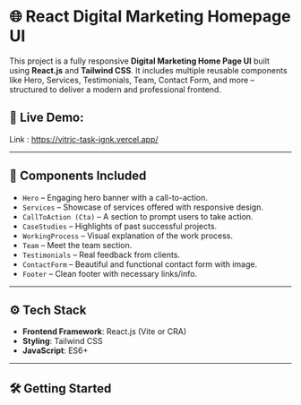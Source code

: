 # 🌐 React Digital Marketing Homepage UI

This project is a fully responsive **Digital Marketing Home Page UI** built using **React.js** and **Tailwind CSS**. It includes multiple reusable components like Hero, Services, Testimonials, Team, Contact Form, and more – structured to deliver a modern and professional frontend.

## 📸 Live Demo:

Link : https://vitric-task-jgnk.vercel.app/

---

## 🧩 Components Included

- `Hero` – Engaging hero banner with a call-to-action.
- `Services` – Showcase of services offered with responsive design.
- `CallToAction (Cta)` – A section to prompt users to take action.
- `CaseStudies` – Highlights of past successful projects.
- `WorkingProcess` – Visual explanation of the work process.
- `Team` – Meet the team section.
- `Testimonials` – Real feedback from clients.
- `ContactForm` – Beautiful and functional contact form with image.
- `Footer` – Clean footer with necessary links/info.

---

## ⚙️ Tech Stack

- **Frontend Framework**: React.js (Vite or CRA)
- **Styling**: Tailwind CSS
- **JavaScript**: ES6+

---

## 🛠️ Getting Started


